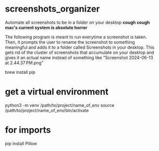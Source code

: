 # screenshots_organizer

Automate all screenshots to be in a folder on your desktop **cough cough mac's current system is absolute horror**

The following program is meant to run everytime a screenshot is taken. Then, it prompts the user to rename the screenshot to something meaningful and adds it to a folder called Screenshots in your desktop. This gets rid of the cluster of screenshots that accumulate on your desktop and gives it an actual name instead of something like "Screenshot 2024-06-13 at 2.44.37 PM.png"

brew install pip

# get a virtual environment

python3 -m venv /path/to/project/name_of_env
source /path/to/project/name_of_env/bin/activate

# for imports

pip install Pillow
